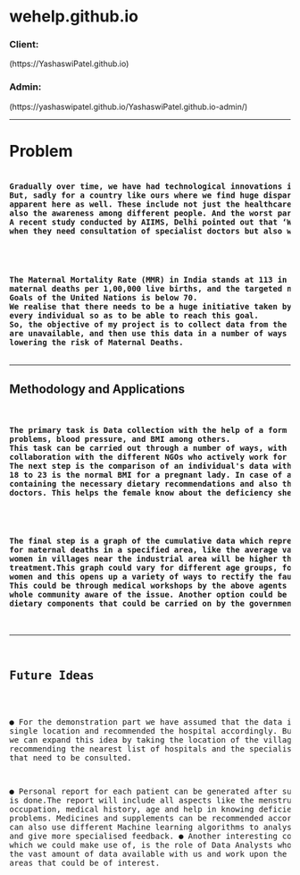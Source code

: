 # wehelp.github.io
<h3>Client:</h3>
(https://YashaswiPatel.github.io)
<br>
<h3>Admin:</h3>
(https://yashaswipatel.github.io/YashaswiPatel.github.io-admin/)
<br>
<hr>
<h1>Problem</h1>
<pre>
<h4>Gradually over time, we have had technological innovations in every field, including the field of medicine.
But, sadly for a country like ours where we find huge disparities in the standard of life, a similar situation is
apparent here as well. These include not just the healthcare facilities available to the different areas but
also the awareness among different people. And the worst part, the most neglected section are women.
A recent study conducted by AIIMS, Delhi pointed out that ‘Women in India are not only treated unfairly
when they need consultation of specialist doctors but also when they need hospitalisation’.</h4>

<h4>The Maternal Mortality Rate (MMR) in India stands at 113 in 2016-18. It is defined as the number of
maternal deaths per 1,00,000 live births, and the targeted number as per the Sustained Development
Goals of the United Nations is below 70.
We realise that there needs to be a huge initiative taken by not only the government, but also each and
every individual so as to be able to reach this goal.
So, the objective of my project is to collect data from the remote areas where proper healthcare facilities
are unavailable, and then use this data in a number of ways so as to be able to help these people in
lowering the risk of Maternal Deaths.
</h4></pre>
<hr>
<h2>Methodology and Applications</h2>
<pre><h4>
The primary task is Data collection with the help of a form that includes simple details like menstrual
problems, blood pressure, and BMI among others.
This task can be carried out through a number of ways, with the most simple and effective being a
collaboration with the different NGOs who actively work for the people in these remote areas.
The next step is the comparison of an individual's data with a standard that marks the normal level, like
18 to 23 is the normal BMI for a pregnant lady. In case of abnormal numbers, a warning is displayed
containing the necessary dietary recommendations and also the nearest hospital with a list of specialised
doctors. This helps the female know about the deficiency she might be unaware of.</h4>

<h4>The final step is a graph of the cumulative data which represents the various reasons which are a cause
for maternal deaths in a specified area, like the average value of iron/carbon in the blood samples of
women in villages near the industrial area will be higher than normal and therefore requires a specialised
treatment.This graph could vary for different age groups, for different areas, for different classes of
women and this opens up a variety of ways to rectify the fault we’ve been making all along.
This could be through medical workshops by the above agents we collaborated with so as to make the
whole community aware of the issue. Another option could be a supplementation drive if there is a lack of
dietary components that could be carried on by the government agencies.</h4>
<hr>
<h2>Future Ideas</h2>

● For the demonstration part we have assumed that the data is from a single location and
recommended the hospital accordingly. But in future we can expand this idea by taking the
location of the village and recommending the nearest list of hospitals and the specialised doctors
that need to be consulted.

● Personal report for each patient can be generated after submission is done.The report will include
all aspects like the menstrual cycle, occupation, medical history, age and help in knowing
deficiencies and problems. Medicines and supplements can be recommended accordingly.
● We can also use different Machine learning algorithms to analyse the data and give more
specialised feedback.
● Another interesting component which we could make use of, is the role of Data Analysts who can
analyse the vast amount of data available with us and work upon the various areas that could be
of interest.
